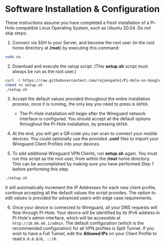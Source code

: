 # Software Installation & Configuration

These instructions assume you have completed a fresh installation of a Pi-Hole compatible Linux Operating System, such as Ubuntu 20.04. Do not skip steps:

1. Connect via SSH to your Server, and become the root user (in the root home directory at **/root**) by executing this command:

```bash
sudo su -
```

2. Download and execute the setup script. (This **setup.sh** script must always be run as the root user.)

```bash
curl -O https://raw.githubusercontent.com/rajannpatel/Pi-Hole-on-Google-Compute-Engine-Free-Tier-with-Full-Tunnel-and-Split-Tunnel-Wireguard-VPN-Configs/master/setup.sh
chmod +x setup.sh
./setup.sh 
```

3. Accept the default values provided throughout the entire installation process, once it is running, the only key you need to press is `ENTER`.

    - The Pi-Hole installation will begin after the Wireguard network interface is configured. You should accept all the default options throughout the Pi-Hole installation, by pressing `ENTER`.

4. At the end, you will get a QR code you can scan to connect your mobile devices. You could optionally use the provided **.conf** files to import your Wireguard Client Profiles into your devices.

5. To add additional Wireguard VPN Clients, run **setup.sh** again. You must run this script as the root user, from within the **/root** home directory. This can be accomplished by making sure you have performed *Step 1* before performing this step.

```bash
./setup.sh
```

It will automatically increment the IP Addresses for each new client profile, continue accepting all the default values the script provides. The option to edit values is provided for advanced users with edge case requirements.

6. Once your device is connected to Wireguard, all your DNS requests will flow through Pi-Hole. Your device will be identified by its IPv6 address in Pi-Hole's admin interface, which will be accessible at `http://10.66.66.1/admin`. The default configuration (which is the recommended configuration) for all VPN profiles is Split Tunnel. If you wish to have a Full Tunnel, edit the **Allowed IPs** on your Client Profile to read `0.0.0.0/0, ::/0`.
